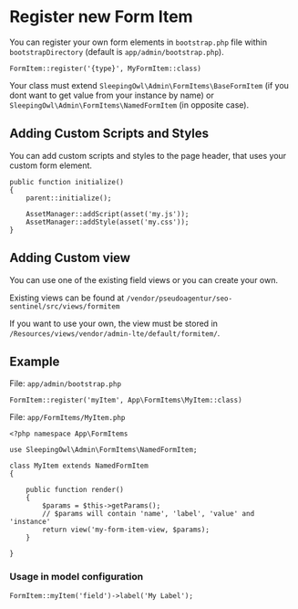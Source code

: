 # Register new Form Item

You can register your own form elements in `bootstrap.php` file within `bootstrapDirectory` (default is `app/admin/bootstrap.php`).

	FormItem::register('{type}', MyFormItem::class)

Your class must extend `SleepingOwl\Admin\FormItems\BaseFormItem` (if you dont want to get value from your instance by name) or `SleepingOwl\Admin\FormItems\NamedFormItem` (in opposite case).


## Adding Custom Scripts and Styles

You can add custom scripts and styles to the page header, that uses your custom form element.

	public function initialize()
	{
	    parent::initialize();

	    AssetManager::addScript(asset('my.js'));
	    AssetManager::addStyle(asset('my.css'));
	}

## Adding Custom view

You can use one of the existing field views or you can create your own.

Existing views can be found at `/vendor/pseudoagentur/seo-sentinel/src/views/formitem`

If you want to use your own, the view must be stored in `/Resources/views/vendor/admin-lte/default/formitem/`.


## Example

File: `app/admin/bootstrap.php`

	FormItem::register('myItem', App\FormItems\MyItem::class)

File: `app/FormItems/MyItem.php`

	<?php namespace App\FormItems
	
	use SleepingOwl\Admin\FormItems\NamedFormItem;

	class MyItem extends NamedFormItem
	{

	    public function render()
	    {
	        $params = $this->getParams();
	        // $params will contain 'name', 'label', 'value' and 'instance'
	        return view('my-form-item-view, $params);
	    }

	}

### Usage in model configuration

	FormItem::myItem('field')->label('My Label');
